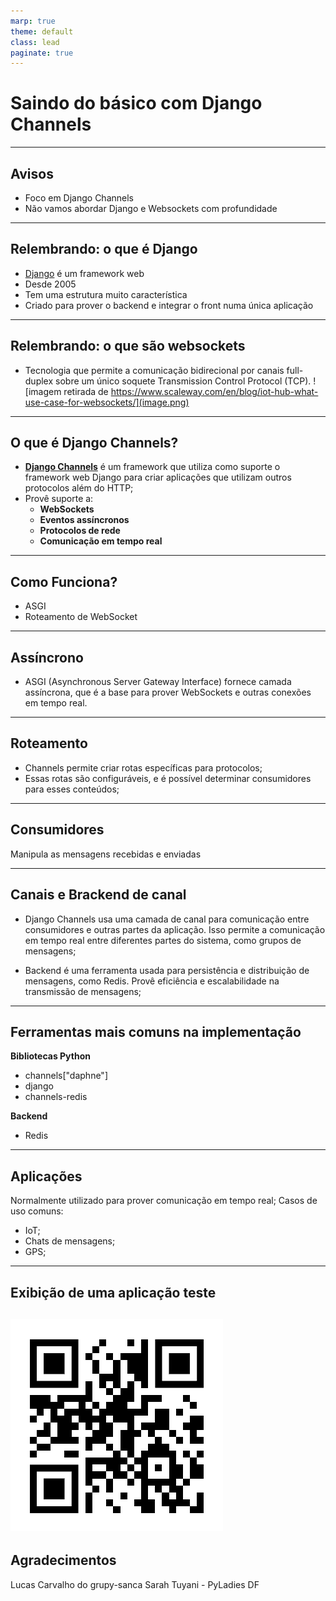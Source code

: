 ```yaml
---
marp: true
theme: default
class: lead
paginate: true
---
```


# Saindo do básico com Django Channels

---

## Avisos

- Foco em Django Channels
- Não vamos abordar Django e Websockets com profundidade

---

## Relembrando: o que é Django

- [Django](https://www.djangoproject.com/) é um framework web
- Desde 2005
- Tem uma estrutura muito característica
- Criado para prover o backend e integrar o front numa única aplicação

---

## Relembrando: o que são websockets

- Tecnologia que permite a comunicação bidirecional por canais full-duplex sobre um único soquete Transmission Control Protocol (TCP).
![imagem retirada de https://www.scaleway.com/en/blog/iot-hub-what-use-case-for-websockets/](image.png)

---

## O que é Django Channels?

- [**Django Channels**](https://channels.readthedocs.io/en/latest/) é um framework que utiliza como suporte o framework web Django para criar aplicações que utilizam outros protocolos além do HTTP;
- Provê suporte a:
  - **WebSockets**
  - **Eventos assíncronos**
  - **Protocolos de rede**
  - **Comunicação em tempo real**

---

## Como Funciona?

- ASGI
- Roteamento de WebSocket

---

## Assíncrono 
- ASGI (Asynchronous Server Gateway Interface) fornece camada assíncrona, que é a base para prover WebSockets e outras conexões em tempo real.

---

## Roteamento

- Channels permite criar rotas específicas para protocolos;
- Essas rotas são configuráveis, e é possível determinar consumidores para esses conteúdos;

---

## Consumidores

Manipula as mensagens recebidas e enviadas

---

## Canais e Brackend de canal

- Django Channels usa uma camada de canal para comunicação entre consumidores e outras partes da aplicação. Isso permite a comunicação em tempo real entre diferentes partes do sistema, como grupos de mensagens;

- Backend é uma ferramenta usada para persistência e distribuição de mensagens, como Redis. Provê eficiência e escalabilidade na transmissão de mensagens;

---

## Ferramentas mais comuns na implementação

**Bibliotecas Python**
- channels["daphne"]
- django
- channels-redis

**Backend**
- Redis


---

## Aplicações

Normalmente utilizado para prover comunicação em tempo real;
Casos de uso comuns:
- IoT;
- Chats de mensagens;
- GPS;

---
## Exibição de uma aplicação teste

![alt text](image-1.png)
---

## Agradecimentos

Lucas Carvalho do grupy-sanca 
Sarah Tuyani - PyLadies DF